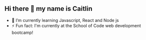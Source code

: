 ## Hi there 👋 my name is Caitlin

- 🌱 I’m currently learning Javascript, React and Node js
- ⚡ Fun fact: I'm currently at the School of Code web development bootcamp!

<!--
**ccyoung22/ccyoung22** is a ✨ _special_ ✨ repository because its `README.md` (this file) appears on your GitHub profile.

Here are some ideas to get you started:


- 🤔 I’m looking for help with ...
- 💬 Ask me about ...
- 📫 How to reach me: ...
- 😄 Pronouns: ...
-->
